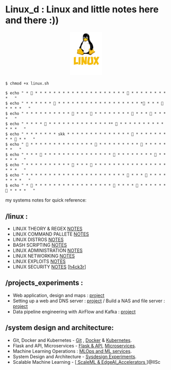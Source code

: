 # Linux_d : Linux and little notes here and there :))

<center><img src="img/tux.png" width=20%></center>

`$ chmod +x linux.sh `

```
$ echo " * 🌸 * * * * * * * * * * * * * * * * * * * * 🌸 * * * * * * * * *   "
$ echo " * * * * * * 🌸 * * * * * * * * * * * * * * * * * * *🌸 * * * 🌸 * * * *   "
$ echo " * * * * * * * * * * 🌸 * * * 🌸 * * * * * * * * 🌸 * * * 🌸 * * * *   "
$ echo " * * * * 🌸 * * * * * * * * * * * * * ** 🌸 * * * * * * * * * * * * *   "
$ echo " * * * * * * * skk * * * * * * * * * * * * * * 🌸 * * * * * * * * * 🌸 * *   "
$ echo " 🌸 * * * * * * * * * * * * * * 🌸 * * * * * * * * * 🌸 * * * * * * *   "
$ echo " * * * 🌸 * * * * * * * * * * * * * * * 🌸 * * * * * * * * 🌸 * * * * *   "
$ echo " * * * * * * * * * * 🌸 * * * 🌸 * * * * * * * * * * * * * * * * * * *   "
$ echo " * * * * * * * * * * * * * * * * * * * * * * 🌸 * * * 🌸 * * * * * * * *   "
$ echo " * 🌸 * * * * * * * * * * * * * * * * * 🌸 * * * * 🌸 * * * * * * 🌸 * * * *   "

```
my systems notes for quick reference:

## /linux :
- LINUX THEORY & REGEX [NOTES](notes/THEORY.MD) 
- LINUX COMMAND PALLETE [NOTES](notes/COMMANDS.MD) 
- LINUX DISTROS [NOTES](notes/DISTROS.MD) 
- BASH SCRIPTING [NOTES](notes/BASH.MD) 
- LINUX ADMINISTRATION [NOTES](notes/ADMINISTRATION.MD) 
- LINUX NETWORKING [NOTES](notes/NETWORKING.MD) 
- LINUX EXPLOITS [NOTES](notes/EXPLOIT.MD) 
- LINUX SECURITY [NOTES](notes/SECURITY.MD) [[h4ck3r](notes/notes/intro.MD)]

## /projects_experiments :
- Web application, design and maps : [project](./proj/maps.MD)
- Setting up a web and DNS server : [project](proj/webdns.MD) / Build a NAS and file server : [project](proj/nasfile.MD)
- Data pipeline engineering with AirFlow and Kafka : [project](proj/airkafka.MD)

## /system design and architecture:
- Git, Docker and Kubernetes - [Git](sysdesign/GDK.MD) , [Docker](sysdesign/DKR.MD) & [Kubernetes](sysdesign/KBNTS.MD).
- Flask and API, Microservices - [Flask & API](sysdesign/FLASK.MD), [Microservices](sysdesign/MSRV.MD).
- Machine Learning Operations : [MLOps and ML services](sysdesign/MLOPS.MD).
- System Design and Architecture - [Sysdesign Experiments](sysdesign/README.MD). 
- Scalable Machine Learning - [[ ScaleML & EdgeAI_Accelerators ](https://github.com/florist-notes/iisc_research)]@IISc


